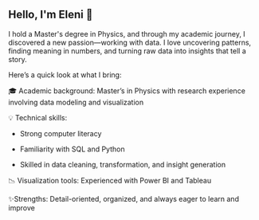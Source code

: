 ## Hello, I'm Eleni 👋

I hold a Master's degree in Physics, and through my academic journey, I discovered a new passion—working with data. I love uncovering patterns, finding meaning in numbers, and turning raw data into insights that tell a story.

Here’s a quick look at what I bring:

🎓 Academic background: Master’s in Physics with research experience involving data modeling and visualization

💡 Technical skills: 

- Strong computer literacy

- Familiarity with SQL and Python

- Skilled in data cleaning, transformation, and insight generation

📉 Visualization tools: Experienced with Power BI and Tableau

✨Strengths: Detail-oriented, organized, and always eager to learn and improve
<!--
**EleniAndr/EleniAndr** is a ✨ _special_ ✨ repository because its `README.md` (this file) appears on your GitHub profile.

Here are some ideas to get you started:

- 🔭 I’m currently working on ...
- 🌱 I’m currently learning ...
- 👯 I’m looking to collaborate on ...
- 🤔 I’m looking for help with ...
- 💬 Ask me about ...
- 📫 How to reach me: ...
- 😄 Pronouns: ...
- ⚡ Fun fact: ...
-->
